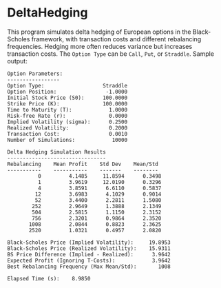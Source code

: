# DeltaHedging
This program simulates delta hedging of European options in the Black-Scholes framework, with transaction costs and different rebalancing frequencies. Hedging more often reduces variance but increases transaction costs. The `Option Type` can be `Call`, `Put`, or `Straddle`. Sample output:

```
Option Parameters:
-----------------
Option Type:                   Straddle
Option Position:                -1.0000
Initial Stock Price (S0):      100.0000
Strike Price (K):              100.0000
Time to Maturity (T):            1.0000
Risk-free Rate (r):              0.0000
Implied Volatility (sigma):      0.2500
Realized Volatility:             0.2000
Transaction Cost:                0.0010
Number of Simulations:            10000

Delta Hedging Simulation Results
--------------------------------
Rebalancing    Mean Profit    Std Dev    Mean/Std
-----------    -----------    -------    --------
          0         4.1485     11.8594      0.3498
          1         3.9619     12.0190      0.3296
          4         3.8591      6.6110      0.5837
         12         3.6983      4.1029      0.9014
         52         3.4400      2.2811      1.5080
        252         2.9649      1.3888      2.1349
        504         2.5815      1.1150      2.3152
        756         2.3201      0.9864      2.3520
       1008         2.0844      0.8823      2.3625
       2520         1.0321      0.4957      2.0820

Black-Scholes Price (Implied Volatility):     19.8953
Black-Scholes Price (Realized Volatility):    15.9311
BS Price Difference (Implied - Realized):      3.9642
Expected Profit (Ignoring T-Costs):            3.9642
Best Rebalancing Frequency (Max Mean/Std):       1008

Elapsed Time (s):    8.9850
```
